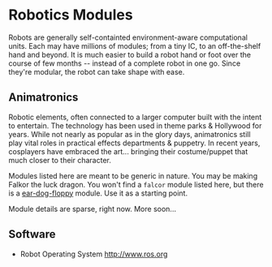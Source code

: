 # Robotics Modules
Robots are generally self-containted environment-aware computational units.
Each may have millions of modules; from a tiny IC, to an off-the-shelf hand
and beyond. It is much easier to build a robot hand or foot over the course of
few months -- instead of a complete robot in one go. Since they're modular,
the robot can take shape with ease.

## Animatronics
Robotic elements, often connected to a larger computer built with the intent to
entertain. The technology has been used in theme parks & Hollywood for years.
While not nearly as popular as in the glory days, animatronics still play vital
roles in practical effects departments & puppetry. In recent years, cosplayers
have embraced the art... bringing their costume/puppet that much closer to
their character.

Modules listed here are meant to be generic in nature. You may be making
Falkor the luck dragon. You won't find a `falcor` module listed here, but there
is a [ear-dog-floppy](../../projects/robots/dog/ear-dog-floppy/specs.yaml) module. Use it as a
starting point.

Module details are sparse, right now. More soon...

## Software
- Robot Operating System
  http://www.ros.org
